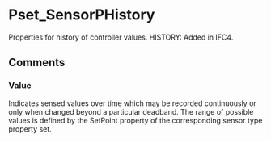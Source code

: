 # Pset_SensorPHistory

Properties for history of controller values.  HISTORY: Added in <!-- end of definition -->IFC4.


## Comments

### Value

Indicates sensed values over time which may be recorded continuously or only when changed beyond a particular deadband.  The range of possible values is defined by the SetPoint property of the corresponding sensor type property set.

